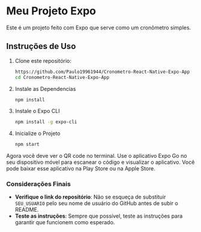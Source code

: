 # Meu Projeto Expo

Este é um projeto feito com Expo que serve como um cronômetro simples.

## Instruções de Uso

1. Clone este repositório:
   ```bash
   https://github.com/Paulo19961944/Cronometro-React-Native-Expo-App
   cd Cronometro-React-Native-Expo-App
2. Instale as Dependencias
   ```bash
   npm install
3. Instale o Expo CLI
   ```bash
   npm install -g expo-cli
4. Inicialize o Projeto
   ```bash
   npm start

Agora você deve ver o QR code no terminal. Use o aplicativo Expo Go no seu dispositivo móvel para escanear o código e visualizar o aplicativo. Você pode baixar esse aplicativo na Play Store ou na Apple Store.

### Considerações Finais

- **Verifique o link do repositório**: Não se esqueça de substituir `SEU_USUARIO` pelo seu nome de usuário do GitHub antes de subir o README.
- **Teste as instruções**: Sempre que possível, teste as instruções para garantir que funcionem como esperado.


